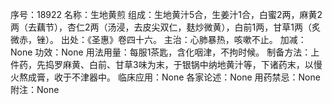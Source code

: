序号：18922
名称：生地黄煎
组成：生地黄汁5合，生姜汁1合，白蜜2两，麻黄2两（去藕节），杏仁2两（汤浸，去皮尖双仁，麸炒微黄），白前1两，甘草1两（炙微赤，锉）。
出处：《圣惠》卷四十六。
主治：心肺暴热，咳嗽不止。
加减：None
功效：None
用法用量：每服1茶匙，含化咽津，不拘时候。
制备方法：上件药，先捣罗麻黄、白前、甘草3味为末，于银锅中纳地黄汁等，下诸药末，以慢火熬成膏，收于不津器中。
临床应用：None
各家论述：None
用药禁忌：None
附注：None
